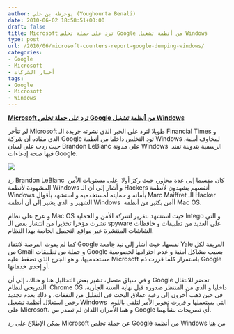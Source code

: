 ```yaml
---
author: يوغرطة بن علي (Youghourta Benali)
date: 2010-06-02 18:58:51+00:00
draft: false
title: Microsoft ترد على حملة تخلص Google من أنظمة تشغيل Windows
type: post
url: /2010/06/microsoft-counters-report-google-dumping-windows/
categories:
- Google
- Microsoft
- أخبار الشركات
tags:
- Google
- Microsoft
- Windows
---
```


[**Microsoft ترد على حملة تخلص Google من أنظمة تشغيل Windows**](https://www.it-scoop.com/2010/06/Microsoft-counters-report-Google-dumping-Windows)


لم تتأخر Microsoft طويلا لترد على الخبر الذي نشرته جريدة الـ Financial Times و الذي مفاده أن شركة Google تود التخلص داخليا من أنظمة Windows لمخاوف أمنية، حيث ردت على لسان Brandon LeBlanc على مدونة Windows  الرسمية بتدوينة تفند فيها صحة إدعاءات Google.

[
](https://www.it-scoop.com/wp-content/uploads/2010/06/google-microsoft.jpg)[![](https://www.it-scoop.com/wp-content/uploads/2010/06/google-microsoft-e1275505107241.jpg)
](https://www.it-scoop.com/2010/06/Microsoft-counters-report-Google-dumping-Windows)

رد Brandon LeBlanc  كان مقسما إلى عدة محاور، حيث ركز أولا  على مستويات الأمن المشهودة لأنظمة Windows و أشار إلى أن الـ Hackers أنفسهم يشهدون لأنظمة Windows بأمانه و حمايته لمستخدميه و استشهد بأقوال Marc Maiffret الـ Hacker الشهير و الذي يشير إلى أن أنظمة Windows  أأمن بكثير من أنظمة Mac OS.

و عرج على نظام Mac OS حيث استشهد بتقرير لشركة الأمن و الحماية Intego و التي نشرت مؤخرا تحذيرا من انتشار بعض الـ spyware على العديد من تطبيقات و حافظات الشاشات المنتشرة عبر مواقع التحميل الخاصة بهذا النظام.

كما لم يفوت الفرصة لانتقاد Google نفسها، حيث أشار إلى نبذ جامعة Yale العريقة لكل من Gmail و جملة من تطبيقات Google بسبب مشاكل أمنية و عدم احترامها لخصوصية مستخدميها، و هو الجرح الذي تضغط عليه Microsoft باستمرار كلما قررت ذم Google أو إحدى خدماتها.

و في سياق متصل، تشير بعض التحاليل هنا و هناك، إلى أن Google تحضر للانتقال التدريجي لنظام  Chrome OS داخليا و الذي من المنتظر صدوره قبل نهاية السنة الجارية، في حين ذهب آخرون إلى رغبة عملاق البحث في التقليل من النفقات، و ذلك بعدم تجديد رخص استغلال أنظمة تشغيل Windows  التي يستعملها و قررت تحوير الأمر لتلقي باللوم على Microsoft، و هما الأمران اللذان لم تصدر من Google أي تصريحات بشأنهما.

يمكن الإطلاع على رد Microsoft عن حملة تخلص Google من أنظمة Windows من [هنا](http://windowsteamblog.com/windows/b/bloggingwindows/archive/2010/06/01/windows-and-security-setting-the-record-straight.aspx)
